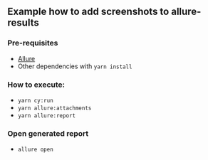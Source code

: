 ## Example how to add screenshots to allure-results

### Pre-requisites
 - [Allure](https://docs.qameta.io/allure/#_get_started)
 - Other dependencies with `yarn install`

### How to execute:
 - `yarn cy:run`
 - `yarn allure:attachments`
 - `yarn allure:report`

### Open generated report
 - `allure open`